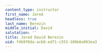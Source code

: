```yaml
---
content_type: instructor
first_name: Jared
headless: true
last_name: Berezin
middle_initial: David
salutation: ''
title: Jared David Berezin
uid: f4b9f8da-acb8-ed71-c553-106b6a963ea3
---
```


